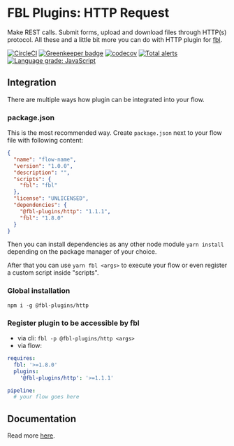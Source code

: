 # FBL Plugins: HTTP Request

Make REST calls. Submit forms, upload and download files through HTTP(s) protocol. All these and a little bit more you can do with HTTP plugin for [fbl](https://fbl.fireblink.com).

[![CircleCI](https://circleci.com/gh/FireBlinkLTD/fbl-plugins-http.svg?style=svg)](https://circleci.com/gh/FireBlinkLTD/fbl-plugins-http) [![Greenkeeper badge](https://badges.greenkeeper.io/FireBlinkLTD/fbl-plugins-http.svg)](https://greenkeeper.io/)
[![codecov](https://codecov.io/gh/FireBlinkLTD/fbl-plugins-http/branch/master/graph/badge.svg)](https://codecov.io/gh/FireBlinkLTD/fbl-plugins-http)
[![Total alerts](https://img.shields.io/lgtm/alerts/g/FireBlinkLTD/fbl-plugins-http.svg?logo=lgtm&logoWidth=18)](https://lgtm.com/projects/g/FireBlinkLTD/fbl-plugins-http/alerts/)
[![Language grade: JavaScript](https://img.shields.io/lgtm/grade/javascript/g/FireBlinkLTD/fbl-plugins-http.svg?logo=lgtm&logoWidth=18)](https://lgtm.com/projects/g/FireBlinkLTD/fbl-plugins-http/context:javascript)

## Integration

There are multiple ways how plugin can be integrated into your flow.

### package.json

This is the most recommended way. Create `package.json` next to your flow file with following content:

```json
{
  "name": "flow-name",
  "version": "1.0.0",
  "description": "",
  "scripts": {
    "fbl": "fbl"
  },
  "license": "UNLICENSED",
  "dependencies": {
    "@fbl-plugins/http": "1.1.1",
    "fbl": "1.8.0"
  }
}
```

Then you can install dependencies as any other node module `yarn install` depending on the package manager of your choice.

After that you can use `yarn fbl <args>` to execute your flow or even register a custom script inside "scripts".

### Global installation

`npm i -g @fbl-plugins/http`

### Register plugin to be accessible by fbl

- via cli: `fbl -p @fbl-plugins/http <args>`
- via flow:

```yaml
requires:
  fbl: '>=1.8.0'
  plugins:
    '@fbl-plugins/http': '>=1.1.1'

pipeline:
  # your flow goes here
```

## Documentation

Read more [here](docs/README.md).
